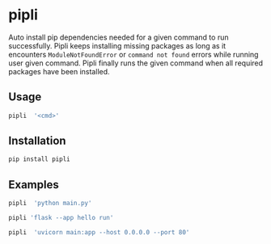 # pipli

Auto install pip dependencies needed for a given command to run successfully.
Pipli keeps installing missing packages as long as it encounters `ModuleNotFoundError`
or `command not found` errors while running user given command. Pipli finally
runs the given command when all required packages have been installed.

## Usage

```bash
pipli  '<cmd>'
```

## Installation

```bash
pip install pipli
```

## Examples

```bash
pipli  'python main.py'
```

```bash
pipli 'flask --app hello run'
```

```bash
pipli  'uvicorn main:app --host 0.0.0.0 --port 80'
```

